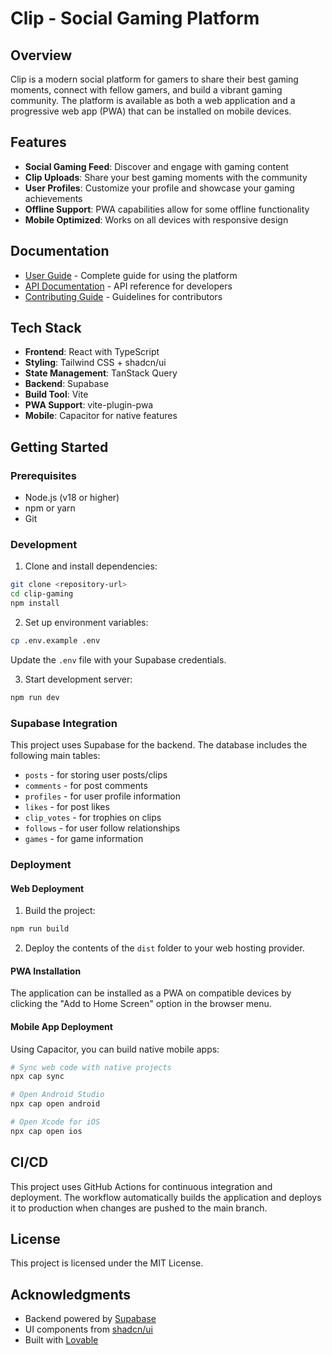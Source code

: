 # Clip - Social Gaming Platform

## Overview

Clip is a modern social platform for gamers to share their best gaming moments, connect with fellow gamers, and build a vibrant gaming community. The platform is available as both a web application and a progressive web app (PWA) that can be installed on mobile devices.

## Features

- **Social Gaming Feed**: Discover and engage with gaming content
- **Clip Uploads**: Share your best gaming moments with the community
- **User Profiles**: Customize your profile and showcase your gaming achievements
- **Offline Support**: PWA capabilities allow for some offline functionality
- **Mobile Optimized**: Works on all devices with responsive design

## Documentation

- [User Guide](./USERGUIDE.md) - Complete guide for using the platform
- [API Documentation](./docs/api.md) - API reference for developers
- [Contributing Guide](./CONTRIBUTING.md) - Guidelines for contributors

## Tech Stack

- **Frontend**: React with TypeScript
- **Styling**: Tailwind CSS + shadcn/ui
- **State Management**: TanStack Query
- **Backend**: Supabase
- **Build Tool**: Vite
- **PWA Support**: vite-plugin-pwa
- **Mobile**: Capacitor for native features

## Getting Started

### Prerequisites
- Node.js (v18 or higher)
- npm or yarn
- Git

### Development
1. Clone and install dependencies:
```bash
git clone <repository-url>
cd clip-gaming
npm install
```

2. Set up environment variables:
```bash
cp .env.example .env
```
Update the `.env` file with your Supabase credentials.

3. Start development server:
```bash
npm run dev
```

### Supabase Integration

This project uses Supabase for the backend. The database includes the following main tables:
- `posts` - for storing user posts/clips
- `comments` - for post comments
- `profiles` - for user profile information
- `likes` - for post likes
- `clip_votes` - for trophies on clips
- `follows` - for user follow relationships
- `games` - for game information

### Deployment

#### Web Deployment
1. Build the project:
```bash
npm run build
```

2. Deploy the contents of the `dist` folder to your web hosting provider.

#### PWA Installation
The application can be installed as a PWA on compatible devices by clicking the "Add to Home Screen" option in the browser menu.

#### Mobile App Deployment
Using Capacitor, you can build native mobile apps:

```bash
# Sync web code with native projects
npx cap sync

# Open Android Studio
npx cap open android

# Open Xcode for iOS
npx cap open ios
```

## CI/CD
This project uses GitHub Actions for continuous integration and deployment. The workflow automatically builds the application and deploys it to production when changes are pushed to the main branch.

## License

This project is licensed under the MIT License.

## Acknowledgments

- Backend powered by [Supabase](https://supabase.com)
- UI components from [shadcn/ui](https://ui.shadcn.com)
- Built with [Lovable](https://lovable.dev)